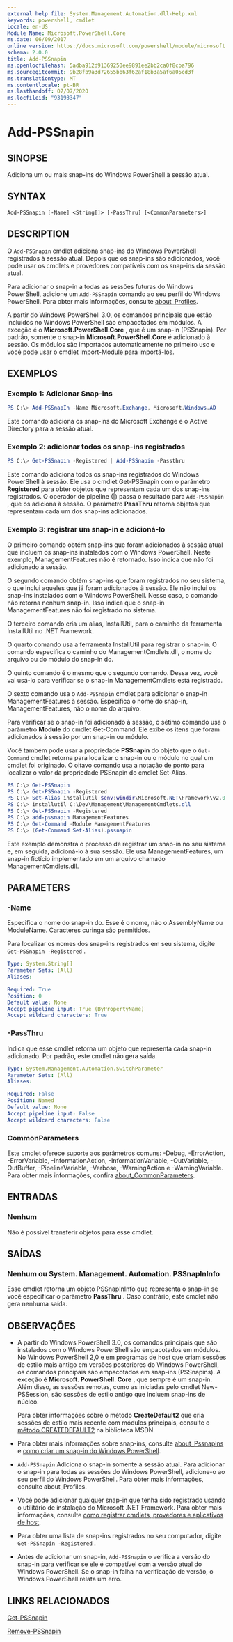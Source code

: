 ```yaml
---
external help file: System.Management.Automation.dll-Help.xml
keywords: powershell, cmdlet
Locale: en-US
Module Name: Microsoft.PowerShell.Core
ms.date: 06/09/2017
online version: https://docs.microsoft.com/powershell/module/microsoft.powershell.core/add-pssnapin?view=powershell-5.1&WT.mc_id=ps-gethelp
schema: 2.0.0
title: Add-PSSnapin
ms.openlocfilehash: 5adba912d91369250ee9891ee2bb2ca0f8cba796
ms.sourcegitcommit: 9b28fb9a3d72655bb63f62af18b3a5af6a05cd3f
ms.translationtype: MT
ms.contentlocale: pt-BR
ms.lasthandoff: 07/07/2020
ms.locfileid: "93193347"
---
```

# Add-PSSnapin

## SINOPSE
Adiciona um ou mais snap-ins do Windows PowerShell à sessão atual.

## SYNTAX

```
Add-PSSnapin [-Name] <String[]> [-PassThru] [<CommonParameters>]
```

## DESCRIPTION

O `Add-PSSnapin` cmdlet adiciona snap-ins do Windows PowerShell registrados à sessão atual. Depois que os snap-ins são adicionados, você pode usar os cmdlets e provedores compatíveis com os snap-ins da sessão atual.

Para adicionar o snap-in a todas as sessões futuras do Windows PowerShell, adicione um `Add-PSSnapin` comando ao seu perfil do Windows PowerShell. Para obter mais informações, consulte [about_Profiles](about/about_Profiles.md).

A partir do Windows PowerShell 3.0, os comandos principais que estão incluídos no Windows PowerShell são empacotados em módulos. A exceção é o **Microsoft.PowerShell.Core** , que é um snap-in (PSSnapin).
Por padrão, somente o snap-in **Microsoft.PowerShell.Core** é adicionado à sessão. Os módulos são importados automaticamente no primeiro uso e você pode usar o cmdlet Import-Module para importá-los.

## EXEMPLOS

### Exemplo 1: Adicionar Snap-ins

```powershell
PS C:\> Add-PSSnapIn -Name Microsoft.Exchange, Microsoft.Windows.AD
```

Este comando adiciona os snap-ins do Microsoft Exchange e o Active Directory para a sessão atual.

### Exemplo 2: adicionar todos os snap-ins registrados

```powershell
PS C:\> Get-PSSnapin -Registered | Add-PSSnapin -Passthru
```

Este comando adiciona todos os snap-ins registrados do Windows PowerShell à sessão. Ele usa o cmdlet Get-PSSnapin com o parâmetro **Registered** para obter objetos que representam cada um dos snap-ins registrados. O operador de pipeline (|) passa o resultado para `Add-PSSnapin` , que os adiciona à sessão. O parâmetro **PassThru** retorna objetos que representam cada um dos snap-ins adicionados.

### Exemplo 3: registrar um snap-in e adicioná-lo

O primeiro comando obtém snap-ins que foram adicionados à sessão atual que incluem os snap-ins instalados com o Windows PowerShell. Neste exemplo, ManagementFeatures não é retornado. Isso indica que não foi adicionado à sessão.

O segundo comando obtém snap-ins que foram registrados no seu sistema, o que inclui aqueles que já foram adicionados à sessão. Ele não inclui os snap-ins instalados com o Windows PowerShell. Nesse caso, o comando não retorna nenhum snap-in. Isso indica que o snap-in ManagementFeatures não foi registrado no sistema.

O terceiro comando cria um alias, InstallUtil, para o caminho da ferramenta InstallUtil no .NET Framework.

O quarto comando usa a ferramenta InstallUtil para registrar o snap-in. O comando especifica o caminho do ManagementCmdlets.dll, o nome do arquivo ou do módulo do snap-in do.

O quinto comando é o mesmo que o segundo comando. Dessa vez, você vai usá-lo para verificar se o snap-in ManagementCmdlets está registrado.

O sexto comando usa o `Add-PSSnapin` cmdlet para adicionar o snap-in ManagementFeatures à sessão. Especifica o nome do snap-in, ManagementFeatures, não o nome do arquivo.

Para verificar se o snap-in foi adicionado à sessão, o sétimo comando usa o parâmetro **Module** do cmdlet Get-Command. Ele exibe os itens que foram adicionados à sessão por um snap-in ou módulo.

Você também pode usar a propriedade **PSSnapin** do objeto que o `Get-Command` cmdlet retorna para localizar o snap-in ou o módulo no qual um cmdlet foi originado. O oitavo comando usa a notação de ponto para localizar o valor da propriedade PSSnapin do cmdlet Set-Alias.

```powershell
PS C:\> Get-PSSnapin
PS C:\> Get-PSSnapin -Registered
PS C:\> Set-Alias installutil $env:windir\Microsoft.NET\Framework\v2.0.50727\installutil.exe
PS C:\> installutil C:\Dev\Management\ManagementCmdlets.dll
PS C:\> Get-PSSnapin -Registered
PS C:\> add-pssnapin ManagementFeatures
PS C:\> Get-Command -Module ManagementFeatures
PS C:\> (Get-Command Set-Alias).pssnapin
```

Este exemplo demonstra o processo de registrar um snap-in no seu sistema e, em seguida, adicioná-lo à sua sessão. Ele usa ManagementFeatures, um snap-in fictício implementado em um arquivo chamado ManagementCmdlets.dll.

## PARAMETERS

### -Name

Especifica o nome do snap-in do. Esse é o nome, não o AssemblyName ou ModuleName. Caracteres curinga são permitidos.

Para localizar os nomes dos snap-ins registrados em seu sistema, digite `Get-PSSnapin -Registered` .

```yaml
Type: System.String[]
Parameter Sets: (All)
Aliases:

Required: True
Position: 0
Default value: None
Accept pipeline input: True (ByPropertyName)
Accept wildcard characters: True
```

### -PassThru

Indica que esse cmdlet retorna um objeto que representa cada snap-in adicionado. Por padrão, este cmdlet não gera saída.

```yaml
Type: System.Management.Automation.SwitchParameter
Parameter Sets: (All)
Aliases:

Required: False
Position: Named
Default value: None
Accept pipeline input: False
Accept wildcard characters: False
```

### CommonParameters

Este cmdlet oferece suporte aos parâmetros comuns: -Debug, -ErrorAction, -ErrorVariable, -InformationAction, -InformationVariable, -OutVariable, -OutBuffer, -PipelineVariable, -Verbose, -WarningAction e -WarningVariable. Para obter mais informações, confira [about_CommonParameters](https://go.microsoft.com/fwlink/?LinkID=113216).

## ENTRADAS

### Nenhum
Não é possível transferir objetos para esse cmdlet.

## SAÍDAS

### Nenhum ou System. Management. Automation. PSSnapInInfo

Esse cmdlet retorna um objeto PSSnapInInfo que representa o snap-in se você especificar o parâmetro **PassThru** . Caso contrário, este cmdlet não gera nenhuma saída.

## OBSERVAÇÕES

* A partir do Windows PowerShell 3.0, os comandos principais que são instalados com o Windows PowerShell são empacotados em módulos. No Windows PowerShell 2,0 e em programas de host que criam sessões de estilo mais antigo em versões posteriores do Windows PowerShell, os comandos principais são empacotados em snap-ins (PSSnapins). A exceção é **Microsoft. PowerShell. Core** , que sempre é um snap-in. Além disso, as sessões remotas, como as iniciadas pelo cmdlet New-PSSession, são sessões de estilo antigo que incluem snap-ins de núcleo.

  Para obter informações sobre o método **CreateDefault2** que cria sessões de estilo mais recente com módulos principais, consulte o [método CREATEDEFAULT2](https://msdn.microsoft.com/library/system.management.automation.runspaces.initialsessionstate.createdefault2) na biblioteca MSDN.

* Para obter mais informações sobre snap-ins, consulte [about_Pssnapins](About/about_PSSnapins.md) e [como criar um snap-in do Windows PowerShell](/powershell/scripting/developer/cmdlet/how-to-create-a-windows-powershell-snap-in).
* `Add-PSSnapin` Adiciona o snap-in somente à sessão atual. Para adicionar o snap-in para todas as sessões do Windows PowerShell, adicione-o ao seu perfil do Windows PowerShell. Para obter mais informações, consulte about_Profiles.
* Você pode adicionar qualquer snap-in que tenha sido registrado usando o utilitário de instalação do Microsoft .NET Framework. Para obter mais informações, consulte [como registrar cmdlets, provedores e aplicativos de host](/previous-versions//ms714644(v=vs.85)).
* Para obter uma lista de snap-ins registrados no seu computador, digite `Get-PSSnapin -Registered` .
* Antes de adicionar um snap-in, `Add-PSSnapin` o verifica a versão do snap-in para verificar se ele é compatível com a versão atual do Windows PowerShell. Se o snap-in falha na verificação de versão, o Windows PowerShell relata um erro.

## LINKS RELACIONADOS

[Get-PSSnapin](Get-PSSnapin.md)

[Remove-PSSnapin](Remove-PSSnapin.md)
